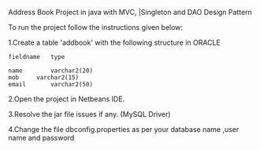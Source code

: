 Address Book Project in java with MVC, |Singleton and DAO Design Pattern


To run the project follow the instructions given below:

1.Create a table 'addbook' with the following structure in ORACLE

	fieldname	type
	
	name		varchar2(20)
	mob		varchar2(15)
	email		varchar2(50)

2.Open the project in Netbeans IDE.

3.Resolve the jar file issues if any. (MySQL Driver)

4.Change the  file dbconfig.properties as per your database name ,user name and password